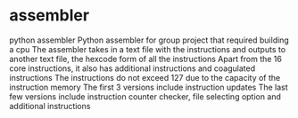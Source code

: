 # assembler
python assembler 
Python assembler for group project that required building a cpu
The assembler takes in a text file with the instructions and outputs to another text file,
the hexcode form of all the instructions
Apart from the 16 core instructions, it also has additional instructions and coagulated instructions
The instructions do not exceed 127 due to the capacity of the instruction memory
The first 3 versions include instruction updates 
The last few versions include instruction counter checker, file selecting option 
and additional instructions
